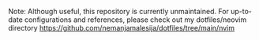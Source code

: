 Note: Although useful, this repository is currently unmaintained. For up-to-date configurations and references, please check out my dotfiles/neovim directory https://github.com/nemanjamalesija/dotfiles/tree/main/nvim
